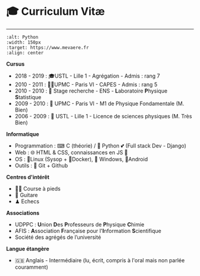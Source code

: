 # 🎓 Curriculum Vitæ

---

```{image} ../_medias/a_propos/rm.jpg
:alt: Python
:width: 150px
:target: https://www.mevaere.fr
:align: center
```

**Cursus**

- 2018 - 2019 : 🎓USTL - Lille 1 - Agrégation - Admis : rang 7
- 2010 - 2011 : 👨‍🏫UPMC - Paris VI - CAPES - Admis : rang 5
- 2010 - 2010 : 🔬 Stage recherche - ENS - **L**aboratoire **P**hysique **S**tatistique
- 2009 - 2010 : 🌌 UPMC - Paris VI - M1 de Physique Fondamentale (M. Bien)
- 2006 - 2009 : 🔭 USTL - Lille 1 - Licence de sciences physiques (M. Très Bien)

**Informatique** 

- Programmation : ⌨ C (théorie) / 🐍 Python 💕 (Full stack Dev - Django)
- Web : 🌐 HTML & CSS, connaissances en JS 🤮
- OS : 🐧Linux (Sysop + 🐳Docker), 💠 Windows, 📱Android
- Outils : 🐙 Git + Github

**Centres d'intérêt**

- 🏃‍♂ Course à pieds
- 🎸 Guitare
- ♟ Echecs

**Associations**

- UDPPC : **U**nion **D**es **P**rofesseurs de **P**hysique **C**himie
- AFIS : **A**ssociation **F**rançaise pour l'**I**nformation **S**cientifique
- Société des agrégés de l’université

**Langue étangère**

- 🇬🇧 Anglais - Intermédiaire (lu, écrit, compris à l'oral mais non parlée couramment)
